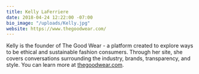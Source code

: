 ```yaml
---
title: Kelly LaFerriere
date: 2018-04-24 12:22:00 -07:00
bio_image: "/uploads/Kelly.jpg"
website: https://www.thegoodwear.com/
---
```


Kelly is the founder of The Good Wear - a platform created to explore ways to be ethical and sustainable fashion consumers. Through her site, she covers conversations surrounding the industry, brands, transparency, and style. You can learn more at  [thegoodwear.com](https://www.thegoodwear.com/).